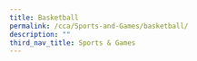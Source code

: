 ```yaml
---
title: Basketball
permalink: /cca/Sports-and-Games/basketball/
description: ""
third_nav_title: Sports & Games
---
```

